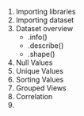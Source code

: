 
1. Importing libraries
2. Importing dataset
3. Dataset overview
    - .info()
    - .describe()
    - .shape()
4. Null Values
5. Unique Values
6. Sorting Values
7. Grouped Views
8. Correlation
9. 